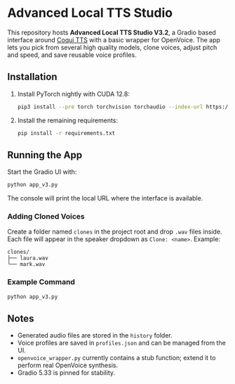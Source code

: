 # Advanced Local TTS Studio

This repository hosts **Advanced Local TTS Studio V3.2**, a Gradio based interface around [Coqui TTS](https://github.com/coqui-ai/TTS) with a basic wrapper for OpenVoice. The app lets you pick from several high quality models, clone voices, adjust pitch and speed, and save reusable voice profiles.

## Installation

1. Install PyTorch nightly with CUDA 12.8:
   ```bash
   pip3 install --pre torch torchvision torchaudio --index-url https://download.pytorch.org/whl/nightly/cu128
   ```
2. Install the remaining requirements:
   ```bash
   pip install -r requirements.txt
   ```

## Running the App
Start the Gradio UI with:
```bash
python app_v3.py
```
The console will print the local URL where the interface is available.

### Adding Cloned Voices
Create a folder named `clones` in the project root and drop `.wav` files inside. Each file will appear in the speaker dropdown as `Clone: <name>`. Example:
```
clones/
├── laura.wav
└── mark.wav
```

### Example Command
```bash
python app_v3.py
```

## Notes
- Generated audio files are stored in the `history` folder.
- Voice profiles are saved in `profiles.json` and can be managed from the UI.
- `openvoice_wrapper.py` currently contains a stub function; extend it to perform real OpenVoice synthesis.
- Gradio 5.33 is pinned for stability.
